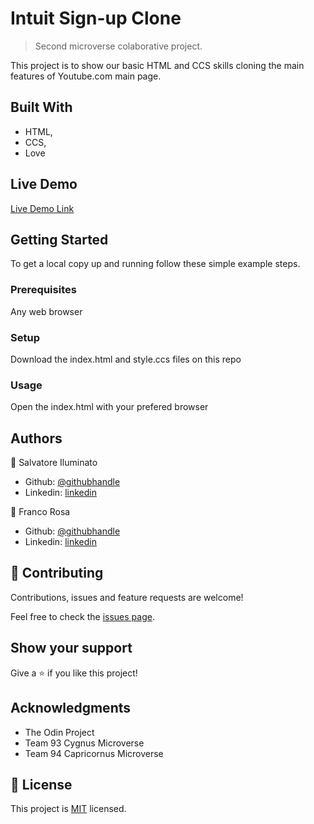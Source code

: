 # Intuit Sign-up Clone

> Second microverse colaborative project.


This project is to show our basic HTML and CCS skills cloning the main features of Youtube.com main page.

## Built With

- HTML,
- CCS,
- Love

## Live Demo

[Live Demo Link](https://raw.githack.com/ioilmio/youtube-clone/sign-up/index.html)


## Getting Started

To get a local copy up and running follow these simple example steps.

### Prerequisites
Any web browser

### Setup
Download the index.html and style.ccs files on this repo

### Usage
Open the index.html with your prefered browser


## Authors

👤 Salvatore Iluminato

- Github: [@githubhandle](https://github.com/ioilmio)
- Linkedin: [linkedin](https://www.linkedin.com/in/illuminato-salvatore)

👤 Franco Rosa

- Github: [@githubhandle](https://github.com/FrancoRosa)
- Linkedin: [linkedin](https://www.linkedin.com/in/franco-rosa-79972119b)

## 🤝 Contributing

Contributions, issues and feature requests are welcome!

Feel free to check the [issues page](issues/).

## Show your support

Give a ⭐️ if you like this project!

## Acknowledgments

- The Odin Project
- Team 93 Cygnus Microverse
- Team 94 Capricornus Microverse

## 📝 License

This project is [MIT](lic.url) licensed.
